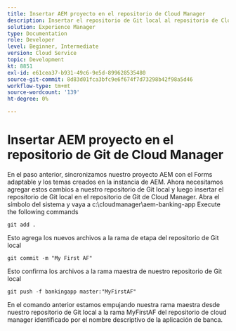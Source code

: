 ```yaml
---
title: Insertar AEM proyecto en el repositorio de Cloud Manager
description: Insertar el repositorio de Git local al repositorio de Cloud Manager
solution: Experience Manager
type: Documentation
role: Developer
level: Beginner, Intermediate
version: Cloud Service
topic: Development
kt: 8851
exl-id: e61cea37-b931-49c6-9e5d-899628535480
source-git-commit: 8d83d01fca3bfc9e6f674f7d73298b42f98a5d46
workflow-type: tm+mt
source-wordcount: '139'
ht-degree: 0%

---
```


# Insertar AEM proyecto en el repositorio de Git de Cloud Manager

En el paso anterior, sincronizamos nuestro proyecto AEM con el Forms adaptable y los temas creados en la instancia de AEM.
Ahora necesitamos agregar estos cambios a nuestro repositorio de Git local y luego insertar el repositorio de Git local en el repositorio de Git de Cloud Manager.
Abra el símbolo del sistema y vaya a c:\cloudmanager\aem-banking-app Execute the following commands

```
git add .
```

Esto agrega los nuevos archivos a la rama de etapa del repositorio de Git local

```
git commit -m "My First AF"
```

Esto confirma los archivos a la rama maestra de nuestro repositorio de Git local

```
git push -f bankingapp master:"MyFirstAF"
```

En el comando anterior estamos empujando nuestra rama maestra desde nuestro repositorio de Git local a la rama MyFirstAF del repositorio de cloud manager identificado por el nombre descriptivo de la aplicación de banca.
